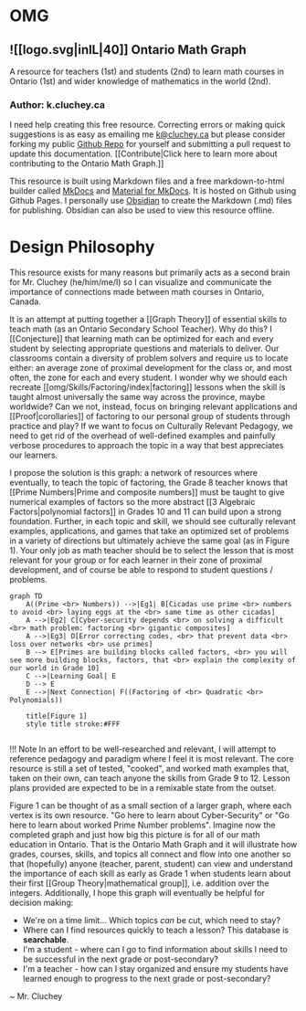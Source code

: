 # OMG

## ![[logo.svg|inlL|40]] Ontario Math Graph 

A resource for teachers (1st) and students (2nd) to learn math courses in Ontario (1st) and wider knowledge of mathematics in the world (2nd).

### Author:  k.cluchey.ca

I need help creating this free resource. Correcting errors or making quick suggestions is as easy as emailing me k@cluchey.ca but please consider forking my public [Github Repo](https://github.com/kluchey/ont-math-graph) for yourself and submitting a pull request to update this documentation. [[Contribute|Click here to learn more about contributing to the Ontario Math Graph.]]

This resource is built using Markdown files and a free markdown-to-html builder called [MkDocs](https://www.mkdocs.org/) and [Material for MkDocs](https://squidfunk.github.io/mkdocs-material/). It is hosted on Github using Github Pages. I personally use [Obsidian](https://obsidian.md) to create the Markdown (.md) files for publishing. Obsidian can also be used to view this resource offline.

# Design Philosophy

This resource exists for many reasons but primarily acts as a second brain for Mr. Cluchey (he/him/me/I) so I can visualize and communicate the importance of connections made between math courses in Ontario, Canada.

It is an attempt at putting together a [[Graph Theory]] of essential skills to teach math (as an Ontario Secondary School Teacher). Why do this? I [[Conjecture]] that learning math can be optimized for each and every student by selecting appropriate questions and materials to deliver. Our classrooms contain a diversity of problem solvers and require us to locate either:  an average zone of proximal development for the class or, and most often, the zone for each and every student. I wonder why we should each recreate [[omg/Skills/Factoring/index|factoring]] lessons when the skill is taught almost universally the same way across the province, maybe worldwide? Can we not, instead, focus on bringing relevant applications and [[Proof|corollaries]] of factoring to our personal group of students through practice and play? If we want to focus on Culturally Relevant Pedagogy, we need to get rid of the overhead of well-defined examples and painfully verbose procedures to approach the topic in a way that best appreciates our learners.

I propose the solution is this graph:  a network of resources where eventually, to teach the topic of factoring, the Grade 8 teacher knows that [[Prime Numbers|Prime and composite numbers]] must be taught to give numerical examples of factors so the more abstract [[3 Algebraic Factors|polynomial factors]] in Grades 10 and 11 can build upon a strong foundation. Further, in each topic and skill, we should see culturally relevant examples, applications, and games that take an optimized set of problems in a variety of directions but ultimately achieve the same goal (as in Figure 1). Your only job as math teacher should be to select the lesson that is most relevant for your group or for each learner in their zone of proximal development, and of course be able to respond to student questions / problems.

```mermaid
graph TD
	A((Prime <br> Numbers)) -->|Eg1| B[Cicadas use prime <br> numbers to avoid <br> laying eggs at the <br> same time as other cicadas]
	A -->|Eg2| C[Cyber-security depends <br> on solving a difficult <br> math problem: factoring <br> gigantic composites]
	A -->|Eg3| D[Error correcting codes, <br> that prevent data <br> loss over networks <br> use primes]
	B --> E[Primes are building blocks called factors, <br> you will see more building blocks, factors, that <br> explain the complexity of our world in Grade 10]
	C -->|Learning Goal| E
	D --> E
	E -->|Next Connection| F((Factoring of <br> Quadratic <br> Polynomials))

	title[Figure 1]
	style title stroke:#FFF
	
```
!!! Note
	In an effort to be well-researched and relevant, I will attempt to reference pedagogy and paradigm where I feel it is most relevant. The core resource is still a set of tested, "cooked", and worked math examples that, taken on their own, can teach anyone the skills from Grade 9 to 12. Lesson plans provided are expected to be in a remixable state from the outset.

Figure 1 can be thought of as a small section of a larger graph, where each vertex is its own resource. "Go here to learn about Cyber-Security" or "Go here to learn about worked Prime Number problems". Imagine now the completed graph and just how big this picture is for all of our math education in Ontario. That is the Ontario Math Graph and it will illustrate how grades, courses, skills, and topics all connect and flow into one another so that (hopefully) anyone (teacher, parent, student) can view and understand the importance of each skill as early as Grade 1 when students learn about their first [[Group Theory|mathematical group]], i.e. addition over the integers. Additionally, I hope this graph will eventually be helpful for decision making:

*  We're on a time limit... Which topics *can* be cut, which need to stay?
*  Where can I find resources quickly to teach a lesson? This database is **searchable**.
*  I'm a student - where can I go to find information about skills I need to be successful in the next grade or post-secondary?
*  I'm a teacher - how can I stay organized and ensure my students have learned enough to progress to the next grade or post-secondary?

~ Mr. Cluchey